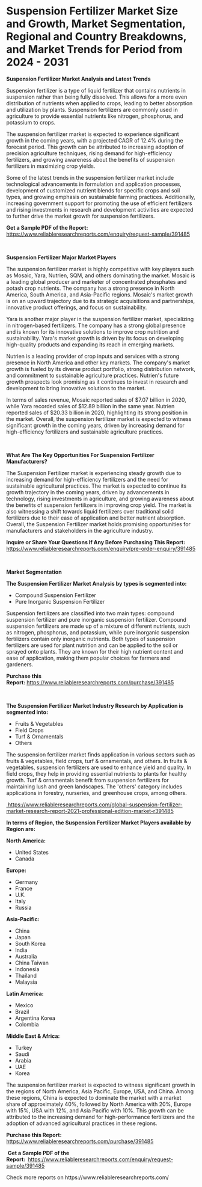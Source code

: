 <p><h1>Suspension Fertilizer Market Size and Growth, Market Segmentation, Regional and Country Breakdowns, and Market Trends for Period from 2024 -  2031</h1></p><p><strong>Suspension Fertilizer Market Analysis and Latest Trends</strong></p>
<p><p>Suspension fertilizer is a type of liquid fertilizer that contains nutrients in suspension rather than being fully dissolved. This allows for a more even distribution of nutrients when applied to crops, leading to better absorption and utilization by plants. Suspension fertilizers are commonly used in agriculture to provide essential nutrients like nitrogen, phosphorus, and potassium to crops.</p><p>The suspension fertilizer market is expected to experience significant growth in the coming years, with a projected CAGR of 12.4% during the forecast period. This growth can be attributed to increasing adoption of precision agriculture techniques, rising demand for high-efficiency fertilizers, and growing awareness about the benefits of suspension fertilizers in maximizing crop yields.</p><p>Some of the latest trends in the suspension fertilizer market include technological advancements in formulation and application processes, development of customized nutrient blends for specific crops and soil types, and growing emphasis on sustainable farming practices. Additionally, increasing government support for promoting the use of efficient fertilizers and rising investments in research and development activities are expected to further drive the market growth for suspension fertilizers.</p></p>
<p><strong>Get a Sample PDF of the Report:&nbsp;</strong> <a href="https://www.reliableresearchreports.com/enquiry/request-sample/391485">https://www.reliableresearchreports.com/enquiry/request-sample/391485</a></p>
<p>&nbsp;</p>
<p><strong>Suspension Fertilizer Major Market Players</strong></p>
<p><p>The suspension fertilizer market is highly competitive with key players such as Mosaic, Yara, Nutrien, SQM, and others dominating the market. Mosaic is a leading global producer and marketer of concentrated phosphates and potash crop nutrients. The company has a strong presence in North America, South America, and Asia-Pacific regions. Mosaic's market growth is on an upward trajectory due to its strategic acquisitions and partnerships, innovative product offerings, and focus on sustainability.</p><p>Yara is another major player in the suspension fertilizer market, specializing in nitrogen-based fertilizers. The company has a strong global presence and is known for its innovative solutions to improve crop nutrition and sustainability. Yara's market growth is driven by its focus on developing high-quality products and expanding its reach in emerging markets.</p><p>Nutrien is a leading provider of crop inputs and services with a strong presence in North America and other key markets. The company's market growth is fueled by its diverse product portfolio, strong distribution network, and commitment to sustainable agriculture practices. Nutrien's future growth prospects look promising as it continues to invest in research and development to bring innovative solutions to the market.</p><p>In terms of sales revenue, Mosaic reported sales of $7.07 billion in 2020, while Yara recorded sales of $12.89 billion in the same year. Nutrien reported sales of $20.33 billion in 2020, highlighting its strong position in the market. Overall, the suspension fertilizer market is expected to witness significant growth in the coming years, driven by increasing demand for high-efficiency fertilizers and sustainable agriculture practices.</p></p>
<p>&nbsp;</p>
<p><strong>What Are The Key Opportunities For Suspension Fertilizer Manufacturers?</strong></p>
<p><p>The Suspension Fertilizer market is experiencing steady growth due to increasing demand for high-efficiency fertilizers and the need for sustainable agricultural practices. The market is expected to continue its growth trajectory in the coming years, driven by advancements in technology, rising investments in agriculture, and growing awareness about the benefits of suspension fertilizers in improving crop yield. The market is also witnessing a shift towards liquid fertilizers over traditional solid fertilizers due to their ease of application and better nutrient absorption. Overall, the Suspension Fertilizer market holds promising opportunities for manufacturers and stakeholders in the agriculture industry.</p></p>
<p><strong>Inquire or Share Your Questions If Any Before Purchasing This Report:</strong> <a href="https://www.reliableresearchreports.com/enquiry/pre-order-enquiry/391485">https://www.reliableresearchreports.com/enquiry/pre-order-enquiry/391485</a></p>
<p>&nbsp;</p>
<p><strong>Market Segmentation</strong></p>
<p><strong>The Suspension Fertilizer Market Analysis by types is segmented into:</strong></p>
<p><ul><li>Compound Suspension Fertilizer</li><li>Pure Inorganic Suspension Fertilizer</li></ul></p>
<p><p>Suspension fertilizers are classified into two main types: compound suspension fertilizer and pure inorganic suspension fertilizer. Compound suspension fertilizers are made up of a mixture of different nutrients, such as nitrogen, phosphorus, and potassium, while pure inorganic suspension fertilizers contain only inorganic nutrients. Both types of suspension fertilizers are used for plant nutrition and can be applied to the soil or sprayed onto plants. They are known for their high nutrient content and ease of application, making them popular choices for farmers and gardeners.</p></p>
<p><strong>Purchase this Report:&nbsp;</strong><a href="https://www.reliableresearchreports.com/purchase/391485">https://www.reliableresearchreports.com/purchase/391485</a></p>
<p>&nbsp;</p>
<p><strong>The Suspension Fertilizer Market Industry Research by Application is segmented into:</strong></p>
<p><ul><li>Fruits & Vegetables</li><li>Field Crops</li><li>Turf & Ornamentals</li><li>Others</li></ul></p>
<p><p>The suspension fertilizer market finds application in various sectors such as fruits & vegetables, field crops, turf & ornamentals, and others. In fruits & vegetables, suspension fertilizers are used to enhance yield and quality. In field crops, they help in providing essential nutrients to plants for healthy growth. Turf & ornamentals benefit from suspension fertilizers for maintaining lush and green landscapes. The 'others' category includes applications in forestry, nurseries, and greenhouse crops, among others.</p></p>
<p><a href="https://www.reliableresearchreports.com/global-suspension-fertilizer-market-research-report-2021-professional-edition-market-r391485">&nbsp;https://www.reliableresearchreports.com/global-suspension-fertilizer-market-research-report-2021-professional-edition-market-r391485</a></p>
<p><strong>In terms of Region, the Suspension Fertilizer Market Players available by Region are:</strong></p>
<p>
    <p> <strong> North America: </strong>
        <ul>
            <li>United States</li>
            <li>Canada</li>
        </ul>
        </p> 
    <p> <strong> Europe: </strong>
        <ul>
            <li>Germany</li>
            <li>France</li>
            <li>U.K.</li>
            <li>Italy</li>
            <li>Russia</li>
        </ul>
        </p> 
    <p> <strong> Asia-Pacific: </strong>
        <ul>
            <li>China</li>
            <li>Japan</li>
            <li>South Korea</li>
            <li>India</li>
            <li>Australia</li>
            <li>China Taiwan</li>
            <li>Indonesia</li>
            <li>Thailand</li>
            <li>Malaysia</li>
        </ul>
        </p> 
    <p> <strong> Latin America: </strong>
        <ul>
            <li>Mexico</li>
            <li>Brazil</li>
            <li>Argentina Korea</li>
            <li>Colombia</li>
        </ul>
        </p> 
    <p> <strong> Middle East & Africa: </strong>
        <ul>
            <li>Turkey</li>
            <li>Saudi</li>
            <li>Arabia</li>
            <li>UAE</li>
            <li>Korea</li>
        </ul>
    </p>
    </p>
<p><p>The suspension fertilizer market is expected to witness significant growth in the regions of North America, Asia Pacific, Europe, USA, and China. Among these regions, China is expected to dominate the market with a market share of approximately 40%, followed by North America with 20%, Europe with 15%, USA with 12%, and Asia Pacific with 10%. This growth can be attributed to the increasing demand for high-performance fertilizers and the adoption of advanced agricultural practices in these regions.</p></p>
<p><strong>Purchase this Report: </strong><a href="https://www.reliableresearchreports.com/purchase/391485">https://www.reliableresearchreports.com/purchase/391485</a></p>
<p>&nbsp;<strong>Get a Sample PDF of the Report:&nbsp;&nbsp;</strong><a href="https://www.reliableresearchreports.com/enquiry/request-sample/391485">https://www.reliableresearchreports.com/enquiry/request-sample/391485</a></p>
<p><strong></strong></p>
<p>Check more reports on https://www.reliableresearchreports.com/</p>